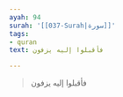```yaml
---
ayah: 94
surah: '[[037-Surah|سورة]]'
tags:
- quran
text: فأقبلوا إليه يزفون

---
```

> فأقبلوا إليه يزفون
